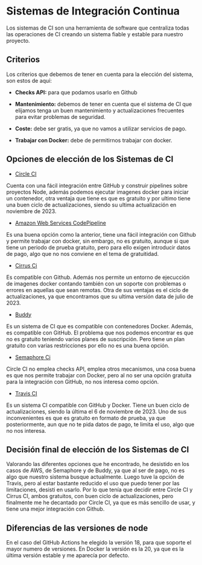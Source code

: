 # Sistemas de Integración Continua 

Los sistemas de CI son una herramienta de software que centraliza todas las operaciones de CI creando un sistema fiable y estable para nuestro proyecto.

## Criterios 

Los criterios que debemos de tener en cuenta para la elección del sistema, son estos de aquí:

- **Checks API:** para que podamos usarlo en Github

- **Mantenimiento:** debemos de tener en cuenta que el sistema de CI que elijamos tenga un buen mantenimiento y actualizaciones frecuentes para evitar problemas de seguridad.

- **Coste:** debe ser gratis, ya que no vamos a utilizar servicios de pago.

- **Trabajar con Docker:** debe de permitirnos trabajar con docker.

## Opciones de elección de los Sistemas de CI

 * [Circle CI](https://circleci.com/)

Cuenta con una fácil integración entre GitHub y construir pipelines sobre proyectos Node, además podemos ejecutar imagenes docker para iniciar un contenedor, otra ventaja que tiene es que es gratuito y por ultimo tiene una buen ciclo de actualizaciones, siendo su ultima actualización en noviembre de 2023.

 * [Amazon Web Services CodePipeline](https://aws.amazon.com/es/codepipeline/)

Es una buena opción como la anterior, tiene una fácil integración con Github y permite trabajar con docker, sin embargo, no es gratuito, aunque si que tiene un periodo de prueba gratuito, pero para ello exigen introducir datos de pago, algo que no nos conviene en el tema de gratuitidad.

 * [Cirrus Ci](https://cirrus-ci.org/)

Es compatible con Github. Además nos permite un entorno de ejecucción de imagenes docker contando también con un soporte con problemas o errores en aquellas que sean remotas. Otra de sus ventajas es el ciclo de actualizaciones, ya que encontramos que su ultima versión data de julio de 2023.

* [Buddy](https://buddy.works/)

Es un sistema de CI que es compatible con contenedores Docker. Además, es compatible con GitHub. El problema que nos podemos encontrar es que no es gratuito teniendo varios planes de suscripción. Pero tiene un plan gratuito con varias restricciones por ello no es una buena opción.

 * [Semaphore Ci](https://semaphoreci.com/)

Circle CI no emplea checks API, emplea otros mecanismos, una cosa buena es que nos permite trabajar con Docker, pero al no ser una opción gratuita para la integración con GitHub, no nos interesa como opción.

* [Travis CI](https://travis-ci.com/)

Es un sistema CI compatible con GitHub y Docker. Tiene un buen ciclo de actualizaciones, siendo la última el 6 de noviembre de 2023. Uno de sus inconvenientes es que es gratuito en formato de prueba, ya que posteriormente, aun que no te pida datos de pago, te limita el uso, algo que no nos interesa.

## Decisión final de elección de los Sistemas de CI

Valorando las diferentes opciones que he encontrado, he desistido en los casos de AWS, de Semaphore y de Buddy, ya que al ser de pago, no es algo que nuestro sistema busque actualmente. Luego tuve la opción de Travis, pero al estar bastante reducido el uso que puedo tener por las limitaciones, desisti en usarlo. Por lo que tenía que decidir entre Circle CI y Cirrus CI, ambos gratuitos, con buen ciclo de actualizaciones, pero finalmente me he decantado por Circle CI, ya que es más sencillo de usar, y tiene una mejor integración con Github. 

## Diferencias de las versiones de node

En el caso del GitHub Actions he elegido la versión 18, para que soporte el mayor numero de versiones. En Docker la versión es la 20, ya que es la última versión estable y me aparecía por defecto.